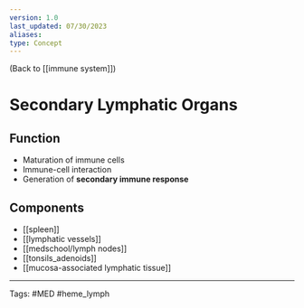```yaml
---
version: 1.0
last_updated: 07/30/2023
aliases: 
type: Concept
---
```


(Back to [[immune system]])

# Secondary Lymphatic Organs

## Function
- Maturation of immune cells
- Immune-cell interaction
- Generation of **secondary immune response**

## Components
- [[spleen]]
- [[lymphatic vessels]]
- [[medschool/lymph nodes]]
- [[tonsils_adenoids]]
- [[mucosa-associated lymphatic tissue]]

---
Tags: #MED #heme_lymph 